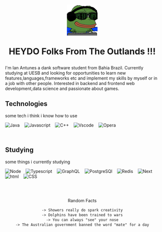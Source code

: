 <h1 align="center">
  <img
   title="hackermans"
   src="HACKERJAMS.gif"
   width=20%
  />
  <p>
    HEYDO Folks From The Outlands !!! 
  </p>
</h1>

<p> I'm Ian Antunes a dank software student from Bahia Brazil.
Currently studying at UESB and looking for opportunities to learn new
features,languages,frameworks etc and implement my skills by myself or
in a job with other people. Interested in backend and frontend web 
development,data science and passionate about games.
</p>

## **Technologies**

some tech i think i know how to use

<img title="Java" src="https://seeklogo.com/images/J/java-logo-7F8B35BAB3-seeklogo.com.png" height="24" >&nbsp;&nbsp;&nbsp; <img title="Javascript" src="https://seeklogo.com/images/J/javascript-js-logo-2949701702-seeklogo.com.png" height="24" >&nbsp;&nbsp;&nbsp; <img title="C++" src="https://seeklogo.com/images/C/c-logo-43CE78FF9C-seeklogo.com.png" height="24" >&nbsp;&nbsp;&nbsp; <img title="Vscode" src="https://seeklogo.com/images/V/visual-studio-code-logo-284BC24C39-seeklogo.com.png" height="24" >&nbsp;&nbsp;&nbsp; <img title="Opera" src="https://seeklogo.com/images/O/opera-logo-FD270C9492-seeklogo.com.png" height="24" >&nbsp;&nbsp;&nbsp;

<br>

## **Studying**

some things i currently studying

<img title="Node" src="https://seeklogo.com/images/N/nodejs-logo-FBE122E377-seeklogo.com.png" height="24">&nbsp;&nbsp;&nbsp; <img title="Typescript" src="https://seeklogo.com/images/T/typescript-logo-B29A3F462D-seeklogo.com.png" height="24" >&nbsp;&nbsp;&nbsp; <img title="GraphQL" src="https://seeklogo.com/images/G/graphql-logo-97CBBB6D51-seeklogo.com.png" height="24" >&nbsp;&nbsp;&nbsp; <img title="PostgreSQl" src="https://seeklogo.com/images/P/postgresql-logo-5309879B58-seeklogo.com.png" height="24">&nbsp;&nbsp;&nbsp; <img title="Redis" src="https://seeklogo.com/images/R/redis-logo-E403D4DD6A-seeklogo.com.png" height="24" >&nbsp;&nbsp;&nbsp; <img title="Next" src="https://seeklogo.com/images/N/next-js-logo-8FCFF51DD2-seeklogo.com.png" height="24" >&nbsp;&nbsp;&nbsp; <img title="html" src="https://seeklogo.com/images/H/html5-logo-EF92D240D7-seeklogo.com.png" height="24" >&nbsp;&nbsp;&nbsp; <img title="CSS" src="https://seeklogo.com/images/C/css-3-logo-AF06D75231-seeklogo.com.png" height="24" >&nbsp;&nbsp;&nbsp;

<br>
<br>

<div>

  <div align="center">
    <p align="center">
    Random Facts
    </p>

    -> Showers really do spark creativity
    -> Dolphins have been trained to wars
    -> You can always "see" your nose
    -> The Australian government banned the word "mate" for a day

  </div>

</div>
